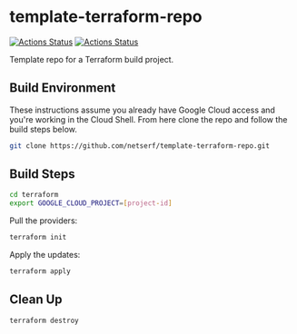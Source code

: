 # template-terraform-repo

[![Actions Status](https://github.com/netserf/template-terraform-repo/workflows/Terraform%20Lint/badge.svg)](https://github.com/netserf/template-terraform-repo/actions)
[![Actions Status](https://github.com/netserf/template-terraform-repo/workflows/Docs/badge.svg)](https://github.com/netserf/template-terraform-repo/actions)

Template repo for a Terraform build project.

## Build Environment

These instructions assume you already have Google Cloud access and you're
working in the Cloud Shell. From here clone the repo and follow the build steps
below.

```bash
git clone https://github.com/netserf/template-terraform-repo.git
```

## Build Steps

```bash
cd terraform
export GOOGLE_CLOUD_PROJECT=[project-id]
```

Pull the providers:

```bash
terraform init
```

Apply the updates:

```bash
terraform apply
```

## Clean Up

```bash
terraform destroy
```
